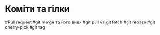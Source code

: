 # Коміти та гілки
#Pull request
#git merge та його види
#git pull vs git fetch
#git rebase
#git cherry-pick
#git tag
